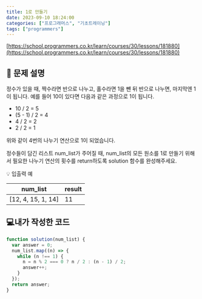 ```yaml
---
title: 1로 만들기
date: 2023-09-10 18:24:00
categories: ["프로그래머스", "기초트레이닝"]
tags: ["programmers"]
---
```


[https://school.programmers.co.kr/learn/courses/30/lessons/181880](https://school.programmers.co.kr/learn/courses/30/lessons/181880)

## 📔 문제 설명

정수가 있을 때, 짝수라면 반으로 나누고, 홀수라면 1을 뺀 뒤 반으로 나누면, 마지막엔 1이 됩니다. 예를 들어 10이 있다면 다음과 같은 과정으로 1이 됩니다.

- 10 / 2 = 5
- (5 - 1) / 2 = 4
- 4 / 2 = 2
- 2 / 2 = 1

위와 같이 4번의 나누기 연산으로 1이 되었습니다.

정수들이 담긴 리스트 num_list가 주어질 때, num_list의 모든 원소를 1로 만들기 위해서 필요한 나누기 연산의 횟수를 return하도록 solution 함수를 완성해주세요.

💡 입출력 예

| num_list           | result |
| ------------------ | ------ |
| [12, 4, 15, 1, 14] | 11     |

## 💻내가 작성한 코드

```js
function solution(num_list) {
  var answer = 0;
  num_list.map((n) => {
    while (n !== 1) {
      n = n % 2 === 0 ? n / 2 : (n - 1) / 2;
      answer++;
    }
  });
  return answer;
}
```
